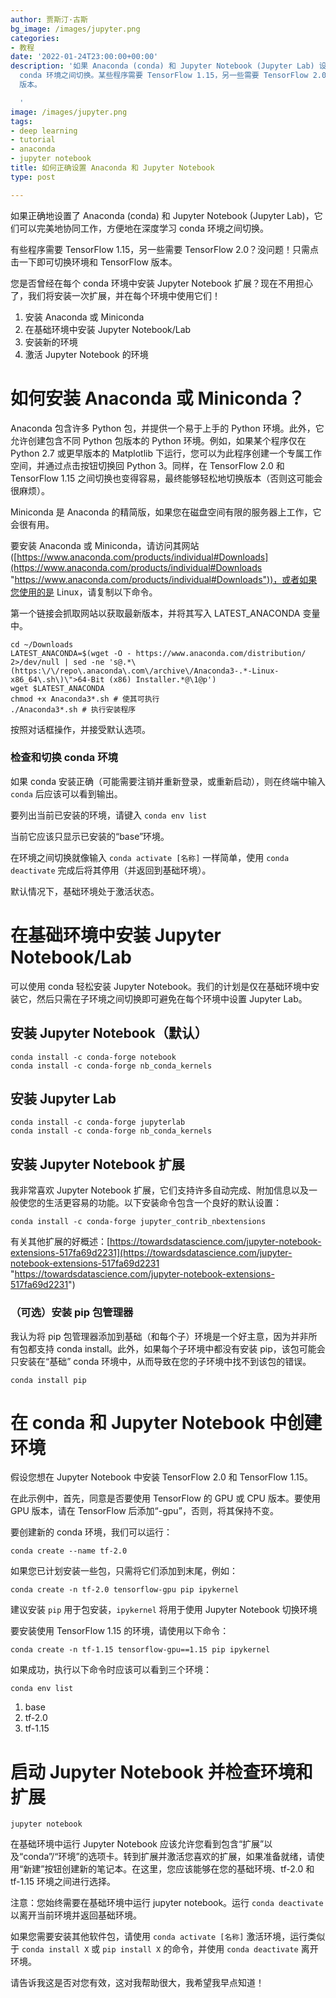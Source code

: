 ```yaml
---
author: 贾斯汀·古斯
bg_image: /images/jupyter.png
categories:
- 教程
date: '2022-01-24T23:00:00+00:00'
description: '如果 Anaconda (conda) 和 Jupyter Notebook (Jupyter Lab) 设置正确，它们可以组成完美的团队，让你轻松地在深度学习
  conda 环境之间切换。某些程序需要 TensorFlow 1.15，另一些需要 TensorFlow 2.0？没问题！只需点击一下即可切换环境和 TensorFlow
  版本。

  '
image: /images/jupyter.png
tags:
- deep learning
- tutorial
- anaconda
- jupyter notebook
title: 如何正确设置 Anaconda 和 Jupyter Notebook
type: post

---
```

如果正确地设置了 Anaconda (conda) 和 Jupyter Notebook (Jupyter Lab)，它们可以完美地协同工作，方便地在深度学习 conda 环境之间切换。

有些程序需要 TensorFlow 1.15，另一些需要 TensorFlow 2.0？没问题！只需点击一下即可切换环境和 TensorFlow 版本。

您是否曾经在每个 conda 环境中安装 Jupyter Notebook 扩展？现在不用担心了，我们将安装一次扩展，并在每个环境中使用它们！


1. 安装 Anaconda 或 Miniconda
2. 在基础环境中安装 Jupyter Notebook/Lab
3. 安装新的环境
4. 激活 Jupyter Notebook 的环境

# 如何安装 Anaconda 或 Miniconda？

Anaconda 包含许多 Python 包，并提供一个易于上手的 Python 环境。此外，它允许创建包含不同 Python 包版本的 Python 环境。例如，如果某个程序仅在 Python 2.7 或更早版本的 Matplotlib 下运行，您可以为此程序创建一个专属工作空间，并通过点击按钮切换回 Python 3。同样，在 TensorFlow 2.0 和 TensorFlow 1.15 之间切换也变得容易，最终能够轻松地切换版本（否则这可能会很麻烦）。

Miniconda 是 Anaconda 的精简版，如果您在磁盘空间有限的服务器上工作，它会很有用。

要安装 Anaconda 或 Miniconda，请访问其网站 ([https://www.anaconda.com/products/individual#Downloads](https://www.anaconda.com/products/individual#Downloads "https://www.anaconda.com/products/individual#Downloads"))，或者如果您使用的是 Linux，请复制以下命令。

第一个链接会抓取网站以获取最新版本，并将其写入 LATEST_ANACONDA 变量中。

```
cd ~/Downloads
LATEST_ANACONDA=$(wget -O - https://www.anaconda.com/distribution/ 2>/dev/null | sed -ne 's@.*\(https:\/\/repo\.anaconda\.com\/archive\/Anaconda3-.*-Linux-x86_64\.sh\)\">64-Bit (x86) Installer.*@\1@p')
wget $LATEST_ANACONDA
chmod +x Anaconda3*.sh # 使其可执行
./Anaconda3*.sh # 执行安装程序
```

按照对话框操作，并接受默认选项。

### 检查和切换 conda 环境

如果 conda 安装正确（可能需要注销并重新登录，或重新启动），则在终端中输入 `conda` 后应该可以看到输出。

要列出当前已安装的环境，请键入 `conda env list`

当前它应该只显示已安装的“base”环境。

在环境之间切换就像输入 `conda activate [名称]` 一样简单，使用 `conda deactivate` 完成后将其停用（并返回到基础环境）。

默认情况下，基础环境处于激活状态。

# 在基础环境中安装 Jupyter Notebook/Lab

可以使用 conda 轻松安装 Jupyter Notebook。我们的计划是仅在基础环境中安装它，然后只需在子环境之间切换即可避免在每个环境中设置 Jupyter Lab。


## 安装 Jupyter Notebook（默认）

```
conda install -c conda-forge notebook
conda install -c conda-forge nb_conda_kernels
```

## 安装 Jupyter Lab

```
conda install -c conda-forge jupyterlab
conda install -c conda-forge nb_conda_kernels
```

## 安装 Jupyter Notebook 扩展

我非常喜欢 Jupyter Notebook 扩展，它们支持许多自动完成、附加信息以及一般使您的生活更容易的功能。以下安装命令包含一个良好的默认设置：

```
conda install -c conda-forge jupyter_contrib_nbextensions
```

有关其他扩展的好概述：[https://towardsdatascience.com/jupyter-notebook-extensions-517fa69d2231](https://towardsdatascience.com/jupyter-notebook-extensions-517fa69d2231 "https://towardsdatascience.com/jupyter-notebook-extensions-517fa69d2231")


### （可选）安装 pip 包管理器

我认为将 pip 包管理器添加到基础（和每个子）环境是一个好主意，因为并非所有包都支持 conda install。此外，如果每个子环境中都没有安装 pip，该包可能会只安装在“基础” conda 环境中，从而导致在您的子环境中找不到该包的错误。

```
conda install pip
```

# 在 conda 和 Jupyter Notebook 中创建环境

假设您想在 Jupyter Notebook 中安装 TensorFlow 2.0 和 TensorFlow 1.15。

在此示例中，首先，同意是否要使用 TensorFlow 的 GPU 或 CPU 版本。要使用 GPU 版本，请在 TensorFlow 后添加“-gpu”，否则，将其保持不变。

要创建新的 conda 环境，我们可以运行：

`conda create --name tf-2.0`

如果您已计划安装一些包，只需将它们添加到末尾，例如：

```
conda create -n tf-2.0 tensorflow-gpu pip ipykernel
```

建议安装 `pip` 用于包安装，`ipykernel` 将用于使用 Jupyter Notebook 切换环境

要安装使用 TensorFlow 1.15 的环境，请使用以下命令：

```
conda create -n tf-1.15 tensorflow-gpu==1.15 pip ipykernel
```

如果成功，执行以下命令时应该可以看到三个环境：

```
conda env list
```

1. base
2. tf-2.0
3. tf-1.15

# 启动 Jupyter Notebook 并检查环境和扩展

```
jupyter notebook
```

在基础环境中运行 Jupyter Notebook 应该允许您看到包含“扩展”以及“conda”/“环境”的选项卡。转到扩展并激活您喜欢的扩展，如果准备就绪，请使用“新建”按钮创建新的笔记本。在这里，您应该能够在您的基础环境、tf-2.0 和 tf-1.15 环境之间进行选择。

注意：您始终需要在基础环境中运行 jupyter notebook。运行 `conda deactivate` 以离开当前环境并返回基础环境。

如果您需要安装其他软件包，请使用 `conda activate [名称]` 激活环境，运行类似于 `conda install X` 或 `pip install X` 的命令，并使用 `conda deactivate` 离开环境。

请告诉我这是否对您有效，这对我帮助很大，我希望我早点知道！
